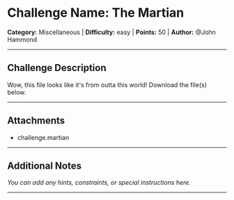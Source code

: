 # Challenge Name: The Martian

**Category:** Miscellaneous | **Difficulty:** easy | **Points:** 50 | **Author:** @John Hammond

---

## Challenge Description

Wow, this file looks like it's from outta this world!
Download the file(s) below.

---

## Attachments

- challenge.martian

---

## Additional Notes

*You can add any hints, constraints, or special instructions here.*

---